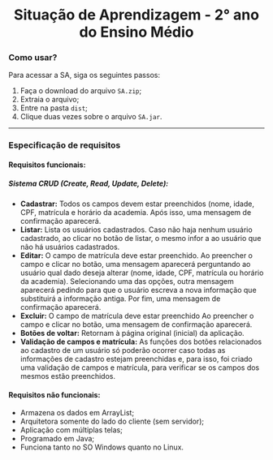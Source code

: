 <div align="center">
  <h1> Situação de Aprendizagem - 2° ano do Ensino Médio </h1>
</div>

<h3> Como usar? </h3>
<p> Para acessar a SA, siga os seguintes passos:
<ol>
  <li>Faça o download do arquivo <code>SA.zip</code>;</li>
  <li>Extraia o arquivo;</li>
  <li>Entre na pasta <code>dist</code>;</li>
  <li>Clique duas vezes sobre o arquivo <code>SA.jar</code>.</li>
</ol>

<hr>

<h3> Especificação de requisitos</h3>

<h4>Requisitos funcionais:</h4>
<h5>Sistema CRUD (Create, Read, Update, Delete):<br></h5>

<ul>
  <li><b>Cadastrar:</b> Todos os campos devem estar preenchidos (nome, idade, CPF, matrícula e horário da academia. Após isso, uma mensagem de confirmação aparecerá.</li>
  <li><b>Listar:</b> Lista os usuários cadastrados. Caso não haja nenhum usuário cadastrado, ao clicar no botão de listar, o mesmo infor a ao usuário que não há usuários cadastrados.</li>
  <li><b>Editar:</b> O campo de matrícula deve estar preenchido. Ao preencher o campo e clicar no botão, uma mensagem aparecerá perguntando ao usuário qual dado deseja alterar (nome, idade, CPF, matrícula ou horário da academia). Selecionando uma das opções, outra mensagem aparecerá pedindo para que o usuário escreva a nova informação que substituirá a informação antiga. Por fim, uma mensagem de confirmação aparecerá.</li>
  <li><b>Excluir:</b> O campo de matrícula deve estar preenchido Ao preencher o campo e clicar no botão, uma mensagem de confirmação aparecerá.</li>
  <li><b>Botões de voltar:</b> Retornam à página original (inicial) da aplicação.</li>
  <li><b>Validação de campos e matrícula:</b> As funções dos botões relacionados ao cadastro de um usuário só poderão ocorrer caso todas as informações de cadastro estejam preenchidas e, para isso, foi criado uma validação de campos e matrícula, para verificar se os campos dos mesmos estão preenchidos.</li>
</ul>

<h4>Requisitos não funcionais:</h4>
<ul>
  <li>Armazena os dados em ArrayList;</li>
  <li>Arquitetora somente do lado do cliente (sem servidor);</li>
  <li>Aplicação com múltiplas telas;</li>
  <li>Programado em Java;</li>
  <li>Funciona tanto no SO Windows quanto no Linux.</li>
</ul>
